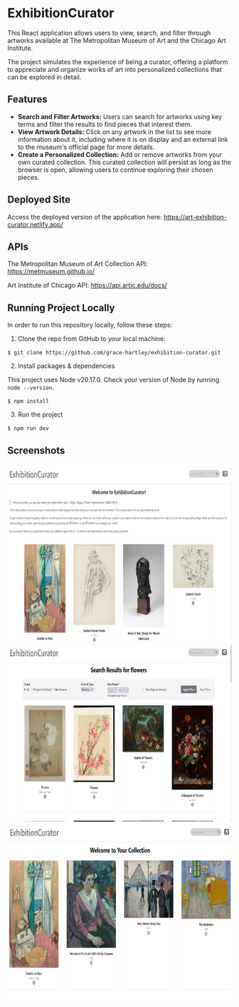 # ExhibitionCurator

This React application allows users to view, search, and filter through artworks available at The Metropolitan Museum of Art and the Chicago Art Institute.

The project simulates the experience of being a curator, offering a platform to appreciate and organize works of art into personalized collections that can be explored in detail.

## Features

- **Search and Filter Artworks:** Users can search for artworks using key terms and filter the results to find pieces that interest them.
- **View Artwork Details:** Click on any artwork in the list to see more information about it, including where it is on display and an external link to the museum's official page for more details.
- **Create a Personalized Collection:** Add or remove artworks from your own curated collection. This curated collection will persist as long as the browser is open, allowing users to continue exploring their chosen pieces.

## Deployed Site

Access the deployed version of the application here: https://art-exhibition-curator.netlify.app/

## APIs

The Metropolitan Museum of Art Collection API: https://metmuseum.github.io/

Art Institute of Chicago API: https://api.artic.edu/docs/

## Running Project Locally

In order to run this repository locally, follow these steps:

1. Clone the repo from GitHub to your local machine:

```
$ git clone https://github.com/grace-hartley/exhibition-curator.git
```

2. Install packages & dependencies

This project uses Node v20.17.0. Check your version of Node by running `node --version`.

```
$ npm install
```

3. Run the project

```
$ npm run dev
```

## Screenshots

<img src="screenshots\Home.png" height="400">
<img src="screenshots\Search.png" height="400">
<img src="screenshots\CuratedCollection.png" height="400">
